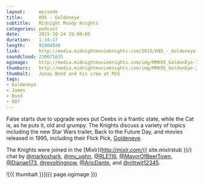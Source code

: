 ```yaml
---
layout:     episode
title:      095 - Goldeneye
subtitle:   Midnight Moody Knights
categories: podcast
date:       2015-10-24 19:00:00
duration:   1:34:17
length:     91904936
link:       http://media.midnightmovieknights.com/2015/095_-_Goldeneye.m4a.m4a
soundcloud: 230671615
ogimage:    http://media.midnightmovieknights.com/img/MMK95_GoldenEye-750x421.png
thumbsrc:   http://media.midnightmovieknights.com/img/MMK95_GoldenEye-200x112.png
thumbalt:   Jonas Bond and his crew at MI6
tags:
- Goldeneye
- James
- Bond
- 007
---
```

False starts due to upgrade woes put Ceebs in a frantic state, while the Cat is, as he puts it, old and grumpy. The Knights discuss a variety of topics including the new Star Wars trailer, Back to the Future Day, and movies released in 1995, including their Flick Pick, [Goldeneye](http://www.imdb.com/title/tt0113189/).

The Knights were joined in the [Mixlr](http://mixlr.com/{{ site.mixlrstub }}/) chat by [@markoshark](https://twitter.com/markoshark), [@mv_ughn](https://twitter.com/mv_ughn), [@RLE116](https://twitter.com/RLE116), [@MayorOfBeerTown](https://twitter.com/MayorOfBeerTown), [@Dianae173](https://twitter.com/Dianae173), [@revoltingnow](https://twitter.com/revoltingnow), [@AricDante](https://twitter.com/AricDante), and [@nittwit12345](https://twitter.com/nittwit12345).

![{{ thumbalt }}]({{ page.ogimage }})